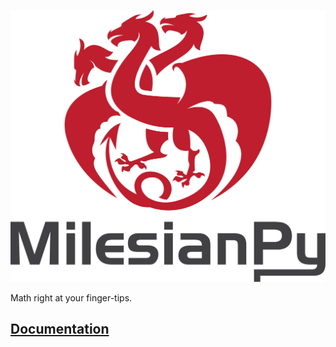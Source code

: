 ![alt text](src/Logo.png)

Math right at your finger-tips.

## [Documentation](https://milesianpy-docs.com/)